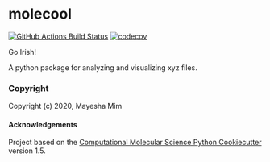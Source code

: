 molecool
==============================
[//]: # (Badges)
[![GitHub Actions Build Status](https://github.com/REPLACE_WITH_OWNER_ACCOUNT/molecool/workflows/CI/badge.svg)](https://github.com/REPLACE_WITH_OWNER_ACCOUNT/molecool/actions?query=workflow%3ACI)
[![codecov](https://codecov.io/gh/REPLACE_WITH_OWNER_ACCOUNT/molecool/branch/master/graph/badge.svg)](https://codecov.io/gh/REPLACE_WITH_OWNER_ACCOUNT/molecool/branch/master)

Go Irish!

A python package for analyzing and visualizing xyz files.

### Copyright

Copyright (c) 2020, Mayesha Mim


#### Acknowledgements
 
Project based on the 
[Computational Molecular Science Python Cookiecutter](https://github.com/molssi/cookiecutter-cms) version 1.5.

